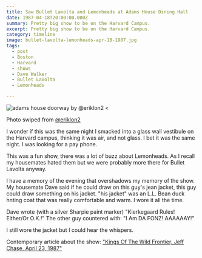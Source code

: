 ```yaml
---
title: Saw Bullet Lavolta and Lemonheads at Adams House Dining Hall
date: 1987-04-18T20:00:00.000Z
summary: Pretty big show to be on the Harvard Campus.
excerpt: Pretty big show to be on the Harvard Campus.
category: timeline
image: bullet-lavolta-lemonheads-apr-18-1987.jpg
tags:
  - post 
  - Boston
  - Harvard
  - shows
  - Dave Walker
  - Bullet LaVolta
  - Lemonheads

---
```


![adams house doorway by @eriklon2](/static/img/timeline/bullet-lavolta-lemonheads-apr-18-1987.jpg "adams house doorway by @eriklon2")
<<figcaption>Photo swiped from [@eriklon2](https://www.instagram.com/eriklon2/)</figcaption>

I wonder if this was the same night I smacked into a glass wall vestibule on the Harvard campus, thinking it was air, and not glass. I bet it was the same night. I was looking for a pay phone.

This was a fun show, there was a lot of buzz about Lemonheads. As I recall my housemates hated them but we were probably more there for Bullet Lavolta anyway.

I have a memory of the evening that overshadows my memory of the show. My housemate Dave said if he could draw on this guy's jean jacket, this guy could draw something on his jacket. "his jacket" was an L.L. Bean duck hnting coat that was really comfortable and warm. I wore it all the time.

Dave wrote (with a silver Sharpie paint marker) "Kierkegaard Rules! Either/Or O.K.!" The other guy countered with: "I Am DA FONZ! AAAAAAY!"

I still wore the jacket but I could hear the whispers.

Contemporary article about the show: ["Kings Of The Wild Frontier, Jeff Chase, April 23, 1987"](https://www.thecrimson.com/article/1987/4/23/kings-of-the-wild-frontier-pilemonheadsi/)